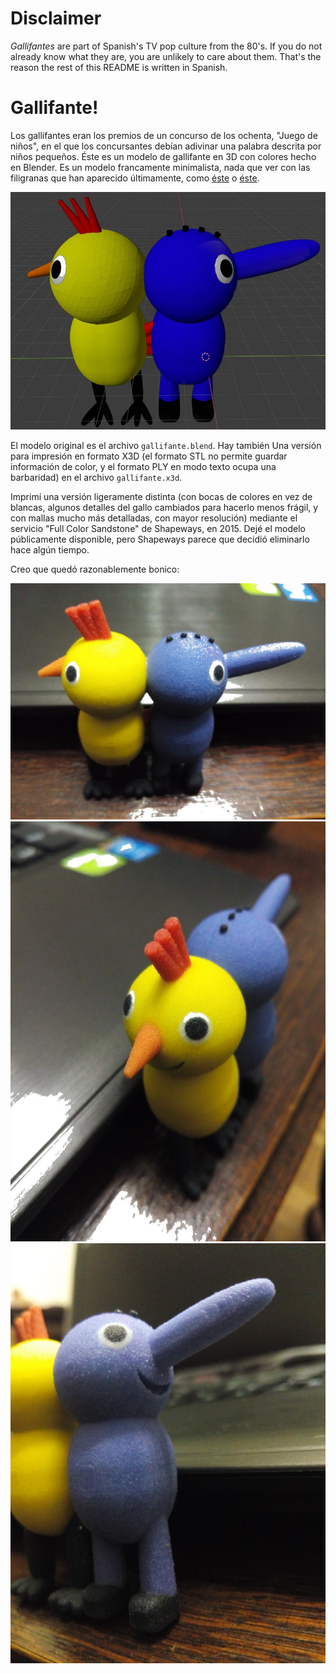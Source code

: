 # Disclaimer

*Gallifantes* are part of Spanish's TV pop culture from the 80's. If you do not already know what they are, you are unlikely to care about them. That's the reason the rest of this README is written in Spanish.

# Gallifante!

Los gallifantes eran los premios de un concurso de los ochenta, "Juego de niños", en el que los concursantes debían adivinar una palabra descrita por niños pequeños. Éste es un modelo de gallifante en 3D con colores hecho en Blender. Es un modelo francamente minimalista, nada que ver con las filigranas que han aparecido últimamente, como [éste](https://www.thingiverse.com/thing:4194456) o [éste](https://www.thingiverse.com/thing:4797674).

![Gallifante](gallifante.jpeg)

El modelo original es el archivo `gallifante.blend`. Hay también Una versión para impresión en formato X3D (el formato STL no permite guardar información de color, y el formato PLY en modo texto ocupa una barbaridad) en el archivo `gallifante.x3d`.

Imprimí una versión ligeramente distinta (con bocas de colores en vez de blancas, algunos detalles del gallo cambiados para hacerlo menos frágil, y con mallas mucho más detalladas, con mayor resolución) mediante el servicio "Full Color Sandstone" de Shapeways, en 2015. Dejé el modelo públicamente disponible, pero Shapeways parece que decidió eliminarlo hace algún tiempo.

Creo que quedó razonablemente bonico:

![Gallifante01](gallifante01.jpeg)
![Gallifante02](gallifante02.jpeg)
![Gallifante03](gallifante03.jpeg)
